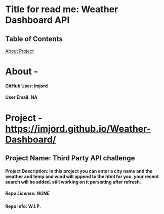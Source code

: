 # Title for read me: Weather Dashboard API 

  ## Table of Contents

  [About](#about)
  [Project](#project)





  # About -

  #### GitHub User: imjord

  #### User Email: NA








  # Project - https://imjord.github.io/Weather-Dashboard/

  ## Project Name: Third Party API challenge

  #### Project Description: In this project you can enter a city name and the weather and temp and wind will append to the html for you. your recent search will be added. still working on it persisting after refresh.

  ##### Repo License: NONE

  #### Repo Info: W.I.P.
